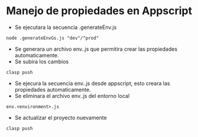 # Manejo de propiedades en Appscript
- Se ejecutara la secuencia .generateEnv.js
```
node .generateEnvGs.js "dev"/"prod"
```
- Se generara un archivo env.<environment>.js que permitira crear las propiedades automaticamente.
- Se subira los cambios
```
clasp push
```
- Se ejecura la secuencia env.<environment>.js desde appscript, esto creara las propiedades automaticamente.
- Se eliminara el archivo env.<environment>.js del entorno local
```
env.<environment>.js
```
- Se actualizar el proyecto nuevamente
```
clasp push
```
